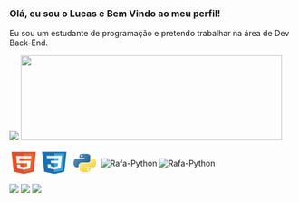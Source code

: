 ### Olá, eu sou o Lucas e Bem Vindo ao meu perfil!

Eu sou um estudante de programação e pretendo trabalhar na área de Dev Back-End.


<div>
    <img height="150em" src="https://github-readme-stats-ten-gilt.vercel.app/api?username=DWlucas&show_icons=true&theme=dracula&count_private=true">
    <img height="150em" width="461" src="https://github-readme-stats-ten-gilt.vercel.app/api/top-langs/?username=DWlucas&layout=compact&theme=dracula">
</div>

<div style="display: inline_block"><br>
  <img align="center" alt="Rafa-HTML" height="40" width="50" src="https://raw.githubusercontent.com/devicons/devicon/master/icons/html5/html5-original.svg">
  <img align="center" alt="Rafa-CSS" height="40" width="50" src="https://raw.githubusercontent.com/devicons/devicon/master/icons/css3/css3-original.svg">
  <img align="center" alt="Rafa-Python" height="40" width="50" src="https://raw.githubusercontent.com/devicons/devicon/master/icons/python/python-original.svg">
  <img align="center" alt="Rafa-Python" height="40" width="50" src="https://cdn.jsdelivr.net/gh/devicons/devicon/icons/mysql/mysql-original.svg">
   <img align="center" alt="Rafa-Python" height="40" width="50" src="https://cdn.jsdelivr.net/gh/devicons/devicon/icons/postgresql/postgresql-original.svg"> 
</div>

<br>

<div> 
  <a href="https://www.instagram.com/lucaswillen" target="_blank"><img src="https://img.shields.io/badge/Instagram-E4405F?style=for-the-badge&logo=instagram&logoColor=white"></a>
  <a href = "mailto:lucasdwillenbring@gmail.com"><img src="https://img.shields.io/badge/Gmail-D14836?style=for-the-badge&logo=gmail&logoColor=white" target="_blank"></a>
  <a href="https://www.linkedin.com/in/lucas-davila-willenbring-8978221a7" target="_blank"><img src="https://img.shields.io/badge/LinkedIn-0077B5?style=for-the-badge&logo=linkedin&logoColor=white" target="_blank"></a> 
</div>
